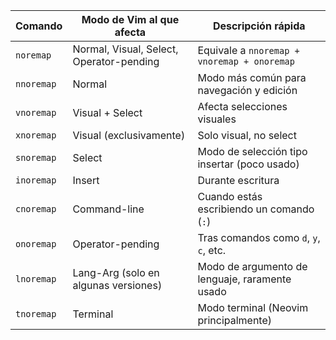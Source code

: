 | Comando    | Modo de Vim al que afecta                | Descripción rápida                             |
| ---------- | ---------------------------------------- | ---------------------------------------------- |
| `noremap`  | Normal, Visual, Select, Operator-pending | Equivale a `nnoremap + vnoremap + onoremap`    |
| `nnoremap` | Normal                                   | Modo más común para navegación y edición       |
| `vnoremap` | Visual + Select                          | Afecta selecciones visuales                    |
| `xnoremap` | Visual (exclusivamente)                  | Solo visual, no select                         |
| `snoremap` | Select                                   | Modo de selección tipo insertar (poco usado)   |
| `inoremap` | Insert                                   | Durante escritura                              |
| `cnoremap` | Command-line                             | Cuando estás escribiendo un comando (`:`)      |
| `onoremap` | Operator-pending                         | Tras comandos como `d`, `y`, `c`, etc.         |
| `lnoremap` | Lang-Arg (solo en algunas versiones)     | Modo de argumento de lenguaje, raramente usado |
| `tnoremap` | Terminal                                 | Modo terminal (Neovim principalmente)          |

